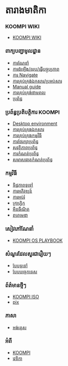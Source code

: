 <!--
**តារាងមាតិកា**
## ការណែនាំ

- [ផ្នែករឹងកុំព្យូទ័រ](/kh/Introduction/Computer_Hardware.md)
- [សូហ្វវែរកុំព្យួទ័រ](/kh/Introduction/Computer_Software.md)
- [ប្រព័ន្ធប្រតិបត្តិការ]()
- [ពាក្យសុំ]()
- [អ៊ីនធឺណិត]()
- [សន្តិសុខ]()
-->

# តារាងមាតិកា

### KOOMPI WIKI
- [KOOMPI WIKI](/kh/index.md)

### ពាក្យបញ្ជាមូលដ្ឋាន
- [ការណែនាំ](kh/Commands/introduction.md)
- [ការដំឡើង/លុប/ធ្វើបច្ចុប្បភាព](/kh/Commands/install_remove_commands.md)
- [ការ Navigate](/kh/Commands/navigation_command.md)
- [ការគ្រប់គ្រង់ឯកសារ/ប្រអប់សារ](/kh/Commands/directory_file_management.md)
- [Manual guide](/kh/Commands/manual_guide_command.md)
- [ការគ្រប់គ្រង់ថាមពល](/kh/Commands/power_management.md)
- [ប្រព័ន្ធ](/kh/Commands/system_command.md)


### ប្រព័ន្ធប្រតិបតិ្ថការ KOOMPI

- [Desktop environment](/kh/KOOMPI_OS/Desktop_environment.md)
- [ការគ្រប់គ្រងឯកសារ](/kh/KOOMPI_OS/File_management.md)
- [ការគ្រប់គ្រងកម្មវិធី](/kh/KOOMPI_OS/Application_management.md)
- [ការថែរក្សាប្រព័ន្ធ](/kh/KOOMPI_OS/System_maintenance.md)
- [សុវតិ្ថភាពប្រព័ន្ធ](/kh/KOOMPI_OS/System_security.md)
- [ការកំណត់ប្រព័ន្ធ](/kh/KOOMPI_OS/System_setting.md)
- [សមាសធាតុកំណត់ប្រព័ន្ធ](/kh/KOOMPI_OS/System_module.md)
<!--- [Network management]()-->
<!--- [Login screen]() -->

### កម្មវិធី

- [ទិដ្ឋភាពទូទៅ](/kh/Applications/Overviews.md)
- [ការអភិវឌ្ឍន៍](/kh/Applications/Development.md)
- [ការអប់រំ](/kh/Applications/Education.md)
- [ក្រាហ្វិក](/kh/Applications/Graphic.md)
- [អ៊ីនធឺណិត](/kh/Applications/Internet.md)
- [ពហុមេឌា](/kh/Applications/Multimedia.md)
<!---

- [Office](/en/Applications/Office.md)
- [Settings](/en/Applications/Settings.md)
- [System](/en/Applications/System.md)
- [Utilities](/en/Applications/Utilities.md)
--->

<!--
## Development

- [Overview](/en/Development/Overview.md)
- [Internet & Browser]()
- [Office suites]()
- [Graphic and videos]()
- [Audio and recodining]()
- [Software Development]()
- [System settings]()
-->

### សៀវភៅណែនាំ

- [KOOMPI OS PLAYBOOK](/kh/Documentation/KOOMPI_OS_PLAYBOOK.md)

### សំណួរដែលសួរជារឿយៗ

- [បែបទូទៅ](/kh/FAQs/General.md)
- [បែបបច្ចេកទេស](/kh/FAQs/Technical.md)


### ព័ត៌មានថ្មីៗ

- [KOOMPI ISO](/en/New_Release/ISO.md)
- [pix]()

###  ភាសា
- [អង់គ្លេស](https://wiki.koompi.org/en/index.md)

### អំពី
- [KOOMPI](/kh/About_Us/KOOMPI.md)
- [វេទិកា](/kh/platforms.md)
<!--
### Platforms
- [KOOMPI](https://koompi.com/)
- [Sala KOOMPI](https://sala.koompi.com)
- [KOOMPI WIKI](https://wiki.koompi.org)
## About
- [KOOMPI](https://koompi.com)

## ប្រព័ន្ធប្រតិបត្តការ គម្ពី

- [អេក្រង់ចូល]()
- [បរិស្ថានផ្ទៃតុ]()
- [ការគ្រប់គ្រងឯកសារ]()
- [ការគ្រប់គ្រងកម្មវិធី]()
- [ការគ្រប់គ្រងបណ្តាញ]()
- [ការកំណត់ប្រព័ន្ធ]()

## ពាក្យសុំ

- [ទិដ្ឋភាពទូទៅ]()
- [ការអភិវឌ្ឍ]()
- [ការអប់រំ]()
- [ក្រាហ្វិក]()
- [អ៊ីនធឺណិត]()
- [ពហុមេឌា]()
- [ការិយាល័យ]()
- [ការកំណត់]()
- [ប្រព័ន្ធ]()
- [ឧបករណ៍ប្រើប្រាស់]()

## ការអភិវឌ្ឍន៍

- [ទិដ្ឋភាពទូទៅ]()
- [អ៊ីធឺណិតនិងកម្មវិធីរុករក]()
- [ឈុតការិយាល័យ]()
- [ក្រាហ្វិកនិងវីដេអូ]()
- [សំលេងនិងការរកមើលឡើងវិញ]()
- [ការអភិវឌ្ឍន៍សូហ្វវែរ]()
- [ការកំណត់ប្រព័ន្ធ]()

-->


